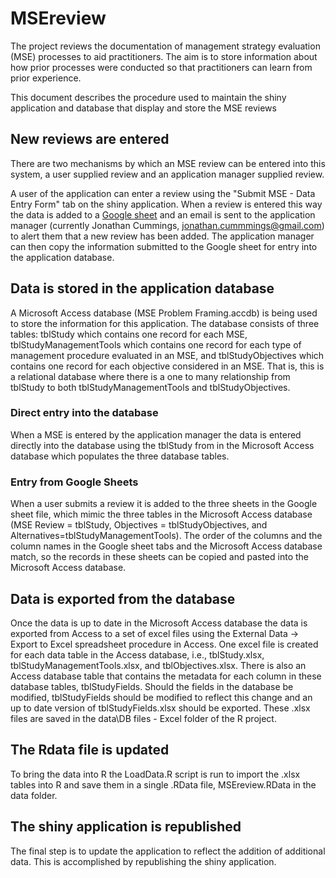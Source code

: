 # MSEreview
The project reviews the documentation of management strategy evaluation (MSE) processes to aid practitioners. The aim is to store information about how prior processes were conducted so that practitioners can learn from prior experience.

This document describes the procedure used to maintain the shiny application and database that display and store the MSE reviews

## New reviews are entered
There are two mechanisms by which an MSE review can be entered into this system, a user supplied review and an application manager supplied review. 

A user of the application can enter a review using the "Submit MSE - Data Entry Form" tab on the shiny application. When a review is entered this way the data is added to a [Google sheet](https://docs.google.com/spreadsheets/d/1YjOTei_N7RS05rxXrVB6iuUptjYTDQC4xTLeoR-8fi8/edit#gid=0) and an email is sent to the application manager (currently Jonathan Cummings, jonathan.cummmings@gmail.com) to alert them that a new review has been added. The application manager can then copy the information submitted to the Google sheet for entry into the application database.


## Data is stored in the application database
A Microsoft Access database (MSE Problem Framing.accdb) is being used to store the information for this application. The database consists of three tables: tblStudy which contains one record for each MSE, tblStudyManagementTools which contains one record for each type of management procedure evaluated in an MSE, and tblStudyObjectives which contains one record for each objective considered in an MSE. That is, this is a relational database where there is a one to many relationship from tblStudy to both tblStudyManagementTools and tblStudyObjectives. 

### Direct entry into the database
When a MSE is entered by the application manager the data is entered directly into the database using the tblStudy from in the Microsoft Access database which populates the three database tables.

### Entry from Google Sheets
When a user submits a review it is added to the three sheets in the Google sheet file, which mimic the three tables in the Microsoft Access database (MSE Review = tblStudy, Objectives = tblStudyObjectives, and Alternatives=tblStudyManagementTools). The order of the columns and the column names in the Google sheet tabs and the Microsoft Access database match, so the records in these sheets can be copied and pasted into the Microsoft Access database.

## Data is exported from the database
Once the data is up to date in the Microsoft Access database the data is exported from Access to a set of excel files using the External Data -> Export to Excel spreadsheet procedure in Access. One excel file is created for each data table in the Access database, i.e., tblStudy.xlsx, tblStudyManagementTools.xlsx, and tblObjectives.xlsx. There is also an Access database table that contains the metadata for each column in these database tables, tblStudyFields. Should the fields in the database be modified, tblStudyFields should be modified to reflect this change and an up to date version of tblStudyFields.xlsx should be exported. These .xlsx files are saved in the data\DB files - Excel folder of the R project.

## The Rdata file is updated
To bring the data into R the LoadData.R script is run to import the .xlsx tables into R and save them in a single .RData file, MSEreview.RData in the data folder.

## The shiny application is republished
The final step is to update the application to reflect the addition of additional data. This is accomplished by republishing the shiny application.